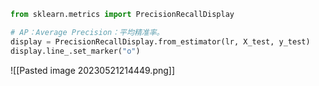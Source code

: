 ```python
from sklearn.metrics import PrecisionRecallDisplay

# AP：Average Precision：平均精准率。
display = PrecisionRecallDisplay.from_estimator(lr, X_test, y_test)
display.line_.set_marker("o")
```

![[Pasted image 20230521214449.png]]